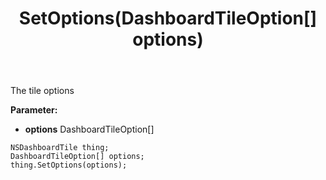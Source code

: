 ﻿---
uid: crmscript_ref_NSDashboardTile_SetOptions
title: SetOptions(DashboardTileOption[] options)
intellisense: NSDashboardTile.SetOptions
keywords: NSDashboardTile, GetOptions
so.topic: reference
---

The tile options

**Parameter:** 
 - **options** DashboardTileOption[]

```crmscript
NSDashboardTile thing;
DashboardTileOption[] options;
thing.SetOptions(options);
```

